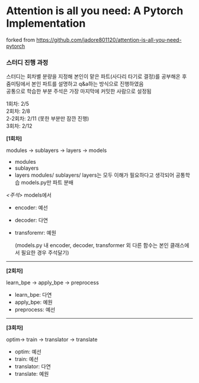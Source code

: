 # Attention is all you need: A Pytorch Implementation
forked from https://github.com/jadore801120/attention-is-all-you-need-pytorch



### 스터디 진행 과정
스터디는 회차별 분량을 지정해 본인이 맡은 파트(사다리 타기로 결정)를 공부해온 후  
줌미팅에서 본인 파트를 설명하고 q&a하는 방식으로 진행하였음  
공통으로 학습한 부분 주석은 가장 마지막에 커밋한 사람으로 설정됨


1회차: 2/5  
2회차: 2/8  
2-2회차: 2/11 (못한 부분만 잠깐 진행)  
3회차: 2/12

**[1회차]**  

modules -> sublayers -> layers -> models
- modules
- sublayers
- layers
  modules/ sublayers/ layers는 모두 이해가 필요하다고 생각되어 공통학습
  models.py만 파트 분배
  
*<주석>*
models에서
- encoder: 예선
- decoder: 다연
- transforemr: 예원

  (models.py 내 encoder, decoder, transformer 외 다른 함수는 본인 클래스에서 필요한 경우 주석달기)
---

**[2회차]**  

learn_bpe -> apply_bpe -> preprocess
- learn_bpe: 다연
- apply_bpe: 예원
- preprocess: 예선
----

**[3회차]**  

optim-> train -> translator -> translate
- optim: 예선
- train: 예선
- translator: 다연
- translate: 예원

  
